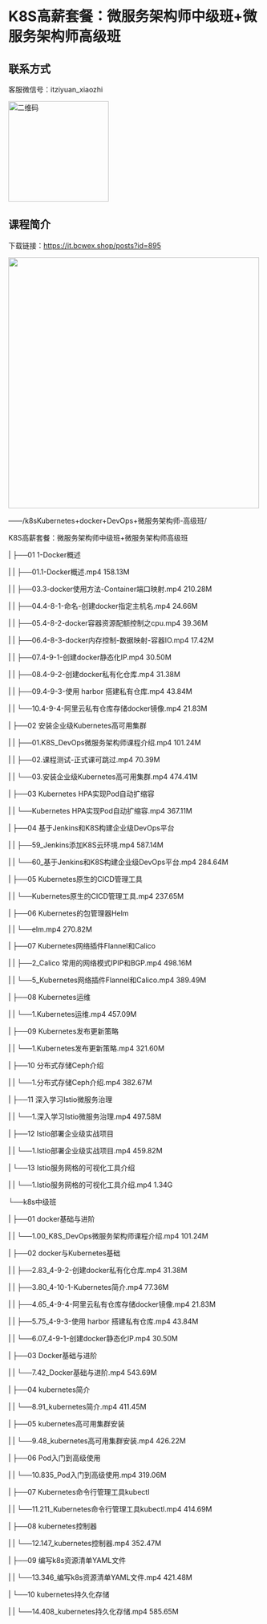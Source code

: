 # K8S高薪套餐：微服务架构师中级班+微服务架构师高级班

## 联系方式

客服微信号：itziyuan_xiaozhi

<img src="https://ziyuanyun.oss-cn-guangzhou.aliyuncs.com/common/20240614073449/666b82192834a.jpg" width="200" height="200" alt="二维码">

## 课程简介

下载链接：https://it.bcwex.shop/posts?id=895

<img src="https://ziyuanyun.oss-cn-guangzhou.aliyuncs.com/yun/20240515153215/664464ff68afb.jpg" width="500" alt="">

  ——/k8sKubernetes+docker+DevOps+微服务架构师-高级班/

 K8S高薪套餐：微服务架构师中级班+微服务架构师高级班

 | ├──01 1-Docker概述

 | | ├──01.1-Docker概述.mp4 158.13M

 | | ├──03.3-docker使用方法-Container端口映射.mp4 210.28M

 | | ├──04.4-8-1-命名-创建docker指定主机名.mp4 24.66M

 | | ├──05.4-8-2-docker容器资源配额控制之cpu.mp4 39.36M

 | | ├──06.4-8-3-docker内存控制-数据映射-容器IO.mp4 17.42M

 | | ├──07.4-9-1-创建docker静态化IP.mp4 30.50M

 | | ├──08.4-9-2-创建docker私有化仓库.mp4 31.38M

 | | ├──09.4-9-3-使用 harbor 搭建私有仓库.mp4 43.84M

 | | └──10.4-9-4-阿里云私有仓库存储docker镜像.mp4 21.83M

 | ├──02 安装企业级Kubernetes高可用集群

 | | ├──01.K8S_DevOps微服务架构师课程介绍.mp4 101.24M

 | | ├──02.课程测试-正式课可跳过.mp4 70.39M

 | | └──03.安装企业级Kubernetes高可用集群.mp4 474.41M

 | ├──03 Kubernetes HPA实现Pod自动扩缩容

 | | └──Kubernetes HPA实现Pod自动扩缩容.mp4 367.11M

 | ├──04 基于Jenkins和K8S构建企业级DevOps平台

 | | ├──59_Jenkins添加K8S云环境.mp4 587.14M

 | | └──60_基于Jenkins和K8S构建企业级DevOps平台.mp4 284.64M

 | ├──05 Kubernetes原生的CICD管理工具

 | | └──Kubernetes原生的CICD管理工具.mp4 237.65M

 | ├──06 Kubernetes的包管理器Helm

 | | └──elm.mp4 270.82M

 | ├──07 Kubernetes网络插件Flannel和Calico

 | | ├──2_Calico 常用的网络模式IPIP和BGP.mp4 498.16M

 | | └──5_Kubernetes网络插件Flannel和Calico.mp4 389.49M

 | ├──08 Kubernetes运维

 | | └──1.Kubernetes运维.mp4 457.09M

 | ├──09 Kubernetes发布更新策略

 | | └──1.Kubernetes发布更新策略.mp4 321.60M

 | ├──10 分布式存储Ceph介绍

 | | └──1.分布式存储Ceph介绍.mp4 382.67M

 | ├──11 深入学习Istio微服务治理

 | | └──1.深入学习Istio微服务治理.mp4 497.58M

 | ├──12 Istio部署企业级实战项目

 | | └──1.Istio部署企业级实战项目.mp4 459.82M

 | └──13 Istio服务网格的可视化工具介绍

 | | └──1.Istio服务网格的可视化工具介绍.mp4 1.34G

 └──k8s中级班

 | ├──01 docker基础与进阶

 | | └──1.00_K8S_DevOps微服务架构师课程介绍.mp4 101.24M

 | ├──02 docker与Kubernetes基础

 | | ├──2.83_4-9-2-创建docker私有化仓库.mp4 31.38M

 | | ├──3.80_4-10-1-Kubernetes简介.mp4 77.36M

 | | ├──4.65_4-9-4-阿里云私有仓库存储docker镜像.mp4 21.83M

 | | ├──5.75_4-9-3-使用 harbor 搭建私有仓库.mp4 43.84M

 | | └──6.07_4-9-1-创建docker静态化IP.mp4 30.50M

 | ├──03 Docker基础与进阶

 | | └──7.42_Docker基础与进阶.mp4 543.69M

 | ├──04 kubernetes简介

 | | └──8.91_kubernetes简介.mp4 411.45M

 | ├──05 kubernetes高可用集群安装

 | | └──9.48_kubernetes高可用集群安装.mp4 426.22M

 | ├──06 Pod入门到高级使用

 | | └──10.835_Pod入门到高级使用.mp4 319.06M

 | ├──07 Kubernetes命令行管理工具kubectl

 | | └──11.211_Kubernetes命令行管理工具kubectl.mp4 414.69M

 | ├──08 kubernetes控制器

 | | └──12.147_kubernetes控制器.mp4 352.47M

 | ├──09 编写k8s资源清单YAML文件

 | | └──13.346_编写k8s资源清单YAML文件.mp4 421.48M

 | └──10 kubernetes持久化存储

 | | └──14.408_kubernetes持久化存储.mp4 585.65M

  